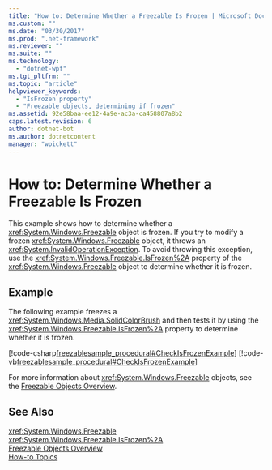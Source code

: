 ```yaml
---
title: "How to: Determine Whether a Freezable Is Frozen | Microsoft Docs"
ms.custom: ""
ms.date: "03/30/2017"
ms.prod: ".net-framework"
ms.reviewer: ""
ms.suite: ""
ms.technology: 
  - "dotnet-wpf"
ms.tgt_pltfrm: ""
ms.topic: "article"
helpviewer_keywords: 
  - "IsFrozen property"
  - "Freezable objects, determining if frozen"
ms.assetid: 92e58baa-ee12-4a9e-ac3a-ca458807a8b2
caps.latest.revision: 6
author: dotnet-bot
ms.author: dotnetcontent
manager: "wpickett"
---
```

# How to: Determine Whether a Freezable Is Frozen
This example shows how to determine whether a <xref:System.Windows.Freezable> object is frozen. If you try to modify a frozen <xref:System.Windows.Freezable> object, it throws an <xref:System.InvalidOperationException>. To avoid throwing this exception, use the <xref:System.Windows.Freezable.IsFrozen%2A> property of the <xref:System.Windows.Freezable> object to determine whether it is frozen.  
  
## Example  
 The following example freezes a <xref:System.Windows.Media.SolidColorBrush> and then tests it by using the <xref:System.Windows.Freezable.IsFrozen%2A> property to determine whether it is frozen.  
  
 [!code-csharp[freezablesample_procedural#CheckIsFrozenExample](../../../../samples/snippets/csharp/VS_Snippets_Wpf/freezablesample_procedural/CSharp/freezablesample.cs#checkisfrozenexample)]
 [!code-vb[freezablesample_procedural#CheckIsFrozenExample](../../../../samples/snippets/visualbasic/VS_Snippets_Wpf/freezablesample_procedural/visualbasic/freezablesample.vb#checkisfrozenexample)]  
  
 For more information about <xref:System.Windows.Freezable> objects, see the [Freezable Objects Overview](../../../../docs/framework/wpf/advanced/freezable-objects-overview.md).  
  
## See Also  
 <xref:System.Windows.Freezable>   
 <xref:System.Windows.Freezable.IsFrozen%2A>   
 [Freezable Objects Overview](../../../../docs/framework/wpf/advanced/freezable-objects-overview.md)   
 [How-to Topics](../../../../docs/framework/wpf/advanced/base-elements-how-to-topics.md)